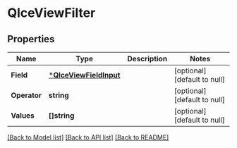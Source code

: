# QlceViewFilter

## Properties
Name | Type | Description | Notes
------------ | ------------- | ------------- | -------------
**Field** | [***QlceViewFieldInput**](QLCEViewFieldInput.md) |  | [optional] [default to null]
**Operator** | **string** |  | [optional] [default to null]
**Values** | **[]string** |  | [optional] [default to null]

[[Back to Model list]](../README.md#documentation-for-models) [[Back to API list]](../README.md#documentation-for-api-endpoints) [[Back to README]](../README.md)

